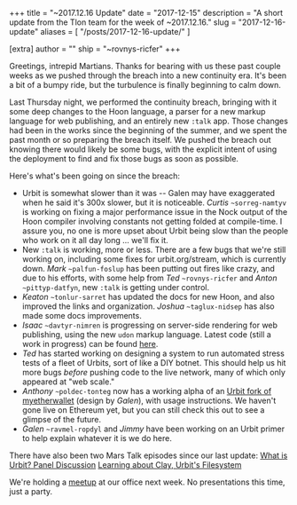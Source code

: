 +++
title = "~2017.12.16 Update"
date = "2017-12-15"
description = "A short update from the Tlon team for the week of ~2017.12.16."
slug = "2017-12-16-update"
aliases = [ "/posts/2017-12-16-update/" ]

[extra]
author = ""
ship = "~rovnys-ricfer"
+++

Greetings, intrepid Martians. Thanks for bearing with us these past couple weeks as we pushed through the breach into a new continuity era. It's been a bit of a bumpy ride, but the turbulence is finally beginning to calm down.

Last Thursday night, we performed the continuity breach, bringing with it some deep changes to the Hoon language, a parser for a new markup language for web publishing, and an entirely new `:talk` app. Those changes had been in the works since the beginning of the summer, and we spent the past month or so preparing the breach itself. We pushed the breach out knowing there would likely be some bugs, with the explicit intent of using the deployment to find and fix those bugs as soon as possible.

Here's what's been going on since the breach:

- Urbit is somewhat slower than it was -- Galen may have exaggerated when he said it's 300x slower, but it is noticeable. _Curtis_ `~sorreg-namtyv` is working on fixing a major performance issue in the Nock output of the Hoon compiler involving constants not getting folded at compile-time. I assure you, no one is more upset about Urbit being slow than the people who work on it all day long ... we'll fix it.
- New `:talk` is working, more or less. There are a few bugs that we're still working on, including some fixes for urbit.org/stream, which is currently down. _Mark_ `~palfun-foslup` has been putting out fires like crazy, and due to his efforts, with some help from _Ted_ `~rovnys-ricfer` and _Anton_ `~pittyp-datfyn`, new `:talk` is getting under control.
- _Keaton_ `~tonlur-sarret` has updated the docs for new Hoon, and also improved the links and organization. _Joshua_ `~taglux-nidsep` has also made some docs improvements.
- _Isaac_ `~davtyr-nimren` is progressing on server-side rendering for web publishing, using the new `udon` markup language. Latest code (still a work in progress) can be found [here](https://github.com/ixv/arvo/tree/153ae2e35e77c7453601f84f956be3fe4509c104/ren/tree).
- _Ted_ has started working on designing a system to run automated stress tests of a fleet of Urbits, sort of like a DIY botnet. This should help us hit more bugs _before_ pushing code to the live network, many of which only appeared at "web scale."
- _Anthony_ `~poldec-tonteg` now has a working alpha of an [Urbit fork of myetherwallet](https://github.com/urbit/etherwallet) (design by _Galen_), with usage instructions. We haven't gone live on Ethereum yet, but you can still check this out to see a glimpse of the future.
- _Galen_ `~ravmel-ropdyl` and _Jimmy_ have been working on an Urbit primer to help explain whatever it is we do here.

There have also been two Mars Talk episodes since our last update:
[What is Urbit? Panel Discussion](https://www.youtube.com/watch?v=hqACJVSJc5s&t=3703s)
[Learning about Clay, Urbit's Filesystem](https://www.youtube.com/watch?v=aJqNmUMYHHg)

We're holding a [meetup](https://www.meetup.com/urbit-sf/events/245925902/) at our office next week. No presentations this time, just a party.
